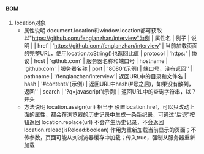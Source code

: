 #### BOM
1. location对象
   - 属性说明
     document.location和window.location都可获取
     以"https://github.com/fenglanzhan/interview"为例
     | 属性名 | 例子 | 说明 |
     | href | 'https://github.com/fenglanzhan/interview' | 当前加载页面的完整URL，使用location.toString()也返回此值
     | protocol | 'https:' | 协议
     | host | 'github.com' | 服务器名称和端口号
     | hostname | 'github.com' | 服务器名称
     | port | '8080'(示例) | 端口号，没有返回''
     | pathname | '/fenglanzhan/interview'| 返回URL中的目录和文件名
     | hash | '#contents'(示例) | 返回URL中hash(#号之后)，如果没有散列，返回''
     | search | '?q=javascript'(示例) | 返回URL中的查询字符串，以？开头
   - 方法说明
     location.assign(url) 相当于 设置location.href，可以只改动上面的属性，都会在浏览器的历史记录中生成一条新纪录，可通过“后退”按钮返回
     location.replace(url) 不会产生历史记录，不会返回
     location.reload(isReload:boolean) 作用为重新加载当前显示的页面；不传参数，页面可能从刘浏览器缓存中加载；传入true，强制从服务器重新加载
